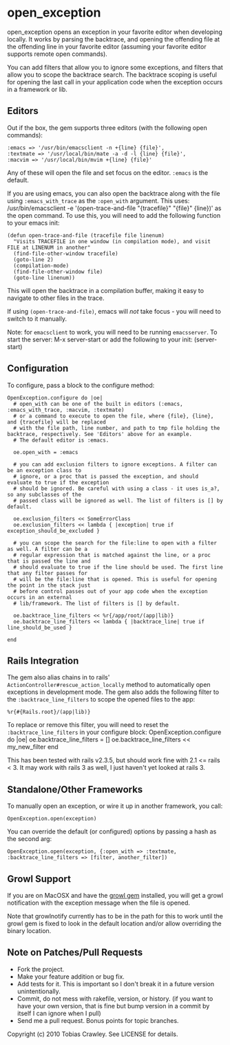 open_exception
==============

open_exception opens an exception in your favorite editor when developing locally. It
works by parsing the backtrace, and opening the offending file at the offending line 
in your favorite editor (assuming your favorite editor supports remote open commands).

You can add filters that allow you to ignore some exceptions, and filters that allow you 
to scope the backtrace search. The backtrace scoping is useful for opening the last call
in your application code when the exception occurs in a framework or lib.

Editors
-------

Out if the box, the gem supports three editors (with the following open commands):

    :emacs => '/usr/bin/emacsclient -n +{line} {file}',
    :textmate => '/usr/local/bin/mate -a -d -l {line} {file}',
    :macvim => '/usr/local/bin/mvim +{line} {file}'

Any of these will open the file and set focus on the editor. `:emacs` is the default.

If you are using emacs, you can also open the backtrace along with the file using `:emacs_with_trace` as the `:open_with` argument. This uses: 
    /usr/bin/emacsclient -e '(open-trace-and-file "{tracefile}" "{file}" {line})'
as the open command. To use this, you will need to add the following function to your emacs init:

    (defun open-trace-and-file (tracefile file linenum)
      "Visits TRACEFILE in one window (in compilation mode), and visit FILE at LINENUM in another"
      (find-file-other-window tracefile)
      (goto-line 2)
      (compilation-mode)
      (find-file-other-window file)
      (goto-line linenum))

This will open the backtrace in a compilation buffer, making it easy to navigate to other files in the trace.

If using `(open-trace-and-file)`, emacs will *not* take focus - you will need to switch to it manually. 

Note: for `emacsclient` to work, you will need to be running `emacsserver`. To start the server:
    M-x server-start
or add the following to your init:
    (server-start)

Configuration
-------------

To configure, pass a block to the configure method:
    
    OpenException.configure do |oe|
      # open_with can be one of the built in editors (:emacs, :emacs_with_trace, :macvim, :textmate)
      # or a command to execute to open the file, where {file}, {line}, and {tracefile} will be replaced
      # with the file path, line number, and path to tmp file holding the backtrace, respectively. See 'Editors' above for an example.
      # The default editor is :emacs.

      oe.open_with = :emacs

      # you can add exclusion filters to ignore exceptions. A filter can be an exception class to 
      # ignore, or a proc that is passed the exception, and should evaluate to true if the exception 
      # should be ignored. Be careful with using a class - it uses is_a?, so any subclasses of the
      # passed class will be ignored as well. The list of filters is [] by default.

      oe.exclusion_filters << SomeErrorClass
      oe.exclusion_filters << lambda { |exception| true if exception_should_be_excluded }

      # you can scope the search for the file:line to open with a filter as well. A filter can be a 
      # regular expression that is matched against the line, or a proc that is passed the line and 
      # should evaluate to true if the line should be used. The first line that any filter passes for 
      # will be the file:line that is opened. This is useful for opening the point in the stack just
      # before control passes out of your app code when the exception occurs in an external 
      # lib/framework. The list of filters is [] by default. 

      oe.backtrace_line_filters << %r{/app/root/(app|lib)} 
      oe.backtrace_line_filters << lambda { |backtrace_line| true if line_should_be_used }

    end


Rails Integration
-----------------

The gem also alias chains in to rails' `ActionController#rescue_action_locally` method to automatically
open exceptions in development mode. The gem also adds the following filter to the `:backtrace_line_filters` to scope the opened files to the app:

    %r{#{Rails.root}/(app|lib)}

To replace or remove this filter, you will need to reset the `:backtrace_line_filters` in your configure 
block: 
    OpenException.configure do |oe|
      oe.backtrace_line_filters = []
      oe.backtrace_line_filters << my_new_filter
    end

This has been tested with rails v2.3.5, but should work fine with 2.1 <= rails < 3. It may work with
rails 3 as well, I just haven't yet looked at rails 3.

Standalone/Other Frameworks
---------------------------

To manually open an exception, or wire it up in another framework, you call:

    OpenException.open(exception)

You can override the default (or configured) options by passing a hash as the second arg:

    OpenException.open(exception, {:open_with => :textmate, :backtrace_line_filters => [filter, another_filter])

Growl Support
-------------

If you are on MacOSX and have the [growl gem](http://rubygems.org/gems/growl) installed,
you will get a growl notification with the exception message when the file is opened.

Note that growlnotify currently has to be in the path for this to work until the growl gem 
is fixed to look in the default location and/or allow overriding the binary location.

Note on Patches/Pull Requests
-----------------------------
 
* Fork the project.
* Make your feature addition or bug fix.
* Add tests for it. This is important so I don't break it in a future version unintentionally.
* Commit, do not mess with rakefile, version, or history. (if you want to have your own version, that is fine but bump version in a commit by itself I can ignore when I pull)
* Send me a pull request. Bonus points for topic branches.


Copyright (c) 2010 Tobias Crawley. See LICENSE for details.
